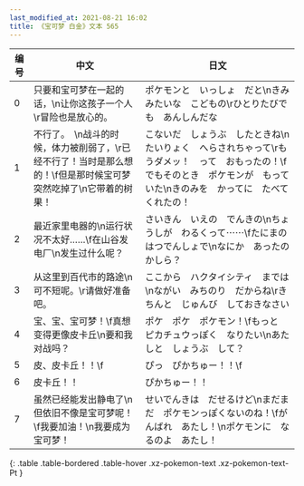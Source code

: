 ```yaml
---
last_modified_at: 2021-08-21 16:02
title: 《宝可梦 白金》文本 565
---
```

| 编号 | 中文 | 日文 |
| ---- | ---- | ---- |
| 0 | 只要和宝可梦在一起的话，\n让你这孩子一个人\r冒险也是放心的。 | ポケモンと　いっしょ　だと\nきみみたいな　こどもの\rひとりたびでも　あんしんだな |
| 1 | 不行了。　\n战斗的时候，体力被削弱了，\r已经不行了！当时是那么想的！\f但是那时候宝可梦突然吃掉了\n它带着的树果！ | こないだ　しょうぶ　したときね\nたいりょく　へらされちゃって\rもうダメッ！　って　おもったの！\fでもそのとき　ポケモンが　もっていた\nきのみを　かってに　たべてくれたの！ |
| 2 | 最近家里电器的\n运行状况不太好……\f在山谷发电厂\n发生过什么呢？ | さいきん　いえの　でんきの\nちょうしが　わるくって⋯⋯\fたにまのはつでんしょで\nなにか　あったのかしら？ |
| 3 | 从这里到百代市的路途\n可不短呢。\r请做好准备吧。 | ここから　ハクタイシティ　までは\nながい　みちのり　だからね\rきちんと　じゅんび　しておきなさい |
| 4 | 宝、宝、宝可梦！\f真想变得更像皮卡丘\n要和我对战吗？ | ポケ　ポケ　ポケモン！\fもっと　ピカチュウっぽく　なりたい\nあたしと　しょうぶ　して？ |
| 5 | 皮、皮卡丘！！\f | ぴっ　ぴかちゅー！！\f |
| 6 | 皮卡丘！！ | ぴかちゅー！！ |
| 7 | 虽然已经能发出静电了\n但依旧不像是宝可梦呢！\f我要加油！\n我要成为宝可梦！ | せいでんきは　だせるけど\nまだまだ　ポケモンっぽくないのね！\fがんばれ　あたし！\nポケモンに　なるのよ　あたし！ |
{: .table .table-bordered .table-hover .xz-pokemon-text .xz-pokemon-text-Pt }